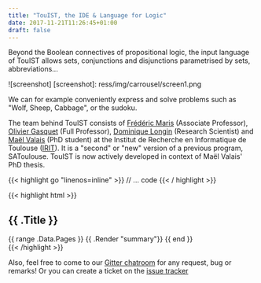 ```yaml
---
title: "TouIST, the IDE & Language for Logic"
date: 2017-11-21T11:26:45+01:00
draft: false
---
```


Beyond the Boolean connectives of propositional logic, the input language
of TouIST allows sets, conjunctions and disjunctions parametrised by sets,
abbreviations...

![screenshot]
[screenshot]: ress/img/carrousel/screen1.png

We can for example conveniently express and solve problems such as "Wolf,
Sheep, Cabbage", or the sudoku.

The team behind TouIST consists of [Frédéric Maris][fred] (Associate
Professor),   [Olivier Gasquet][olivier] (Full Professor),   [Dominique
Longin][domi] (Research Scientist) and   [Maël Valais][mael] (PhD
student) at the Institut de Recherche en Informatique de Toulouse
([IRIT]). It is a "second" or "new" version of a previous program,
SAToulouse. TouIST is now actively developed in context of Maël Valais'
PhD thesis.

{{< highlight go "linenos=inline" >}}
// ... code
{{< / highlight >}}

{{< highlight html >}}
<section id="main">
  <div>
    <h1 id="title">{{ .Title }}</h1>
    {{ range .Data.Pages }}
      {{ .Render "summary"}}
    {{ end }}
  </div>
</section>
{{< /highlight >}}

[fred]: https://www.irit.fr/spip.php?page=annuaire&code=2646
[olivier]: https://www.irit.fr/~Olivier.Gasquet
[domi]: https://www.irit.fr/~Dominique.Longin
[mael]: https://www.irit.fr/~Mael.Valais
[IRIT]: https://www.irit.fr

Also, feel free to come to our [Gitter chatroom][gitter] for any request,
  bug or remarks! Or you can create a ticket on the [issue tracker][issues]

[gitter]: https://gitter.im/touist-project/touist
[issues]: https://github.com/touist/touist/issues